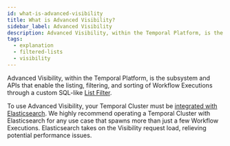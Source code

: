 ```yaml
---
id: what-is-advanced-visibility
title: What is Advanced Visibility?
sidebar_label: Advanced Visibility
description: Advanced Visibility, within the Temporal Platform, is the subsystem and APIs that enable the listing, filtering, and sorting of Workflow Executions through an SQL-like query syntax.
tags:
  - explanation
  - filtered-lists
  - visibility
---
```


Advanced Visibility, within the Temporal Platform, is the subsystem and APIs that enable the listing, filtering, and sorting of Workflow Executions through a custom SQL-like [List Filter](/docs/concepts/what-is-a-list-filter).

To use Advanced Visibility, your Temporal Cluster must be [integrated with Elasticsearch](/docs/clusters/how-to-integrate-elasticsearch-into-a-temporal-cluster).
We highly recommend operating a Temporal Cluster with Elasticsearch for any use case that spawns more than just a few Workflow Executions.
Elasticsearch takes on the Visibility request load, relieving potential performance issues.
